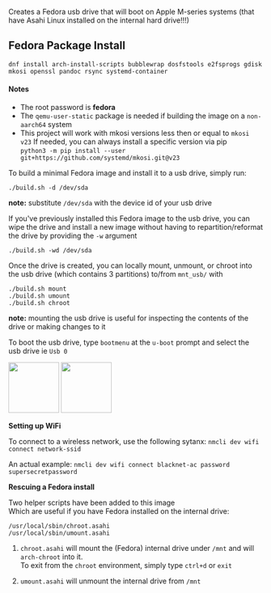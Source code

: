 Creates a Fedora usb drive that will boot on Apple M-series systems (that have Asahi Linux installed on the internal hard drive!!!)

## Fedora Package Install
```dnf install arch-install-scripts bubblewrap dosfstools e2fsprogs gdisk mkosi openssl pandoc rsync systemd-container```

#### Notes

- The root password is **fedora**  
- The ```qemu-user-static``` package is needed if building the image on a ```non-aarch64``` system  
- This project will work with mkosi versions less then or equal to `mkosi v23`
  If needed, you can always install a specific version via pip  
  `python3 -m pip install --user git+https://github.com/systemd/mkosi.git@v23`


To build a minimal Fedora image and install it to a usb drive, simply run:
```
./build.sh -d /dev/sda
```

**note:** substitute ```/dev/sda``` with the device id of your usb drive

If you've previously installed this Fedora image to the usb drive, you can wipe the drive and install a new image without having to repartition/reformat the drive by providing the `-w` argument
```
./build.sh -wd /dev/sda
```

Once the drive is created, you can locally mount, unmount, or chroot into the usb drive (which contains 3 partitions) to/from ```mnt_usb/``` with
```
./build.sh mount
./build.sh umount
./build.sh chroot
```
**note:** mounting the usb drive is useful for inspecting the contents of the drive or making changes to it

To boot the usb drive, type `bootmenu` at the `u-boot` prompt and select the usb drive  ie `Usb 0`

<img src=https://github.com/user-attachments/assets/2da031eb-c0e6-4a52-a3b9-61476dc50d32 width="100" height="100">
<img src=https://github.com/user-attachments/assets/090f5938-a547-46b3-bcd0-9ea30f575555 width="100" height="100">



**Setting up WiFi**

To connect to a wireless network, use the following sytanx:
```nmcli dev wifi connect network-ssid```

An actual example:
```nmcli dev wifi connect blacknet-ac password supersecretpassword```

**Rescuing a Fedora install**

Two helper scripts have been added to this image  
Which are useful if you have Fedora installed on the internal drive:
```
/usr/local/sbin/chroot.asahi
/usr/local/sbin/umount.asahi
```
1. `chroot.asahi` will mount the (Fedora) internal drive under `/mnt` and will `arch-chroot` into it.  
To exit from the `chroot` environment, simply type `ctrl+d` or `exit`

2. `umount.asahi` will unmount the internal drive from `/mnt`
